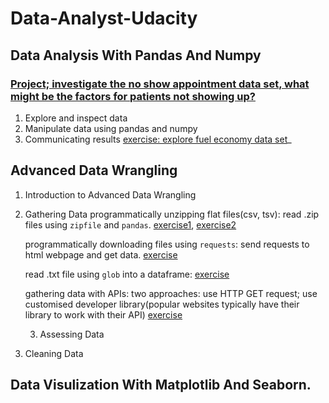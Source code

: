 # Data-Analyst-Udacity

## Data Analysis With Pandas And Numpy 

### [**Project; investigate the no show appointment data set, what might be the factors for patients not showing up?**](Projects/Investigate_a_Dataset.ipynb)
 
1. Explore and inspect data
2. Manipulate data using pandas and numpy
3. Communicating results [exercise: explore fuel economy data set](fuel_economy.ipynb)_

## Advanced Data Wrangling

1. Introduction to Advanced Data Wrangling 
   
2. Gathering Data
   programmatically unzipping flat files(csv, tsv): read .zip files using `zipfile` and `pandas`. [exercise1](L2FlatFilesDemo.ipynb), [exercise2](DownloadandLoadFlatFiles.ipynb)

   programmatically downloading files using `requests`: send requests to html webpage and get data. [exercise](ProgrammaticallyDownloadFiles.ipynb)

   read .txt file using `glob` into a dataframe: [exercise](L2TextFileStructure.ipynb)

   gathering data with APIs: two approaches: use HTTP GET request; use customised developer library(popular websites typically have their library to work with their API) [exercise](L2API.ipynb)

   3. Assessing Data
      
4. Cleaning Data

## Data Visulization With Matplotlib And Seaborn.
